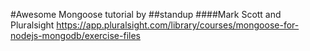 #Awesome Mongoose tutorial by
##standup
####Mark Scott and Pluralsight
https://app.pluralsight.com/library/courses/mongoose-for-nodejs-mongodb/exercise-files